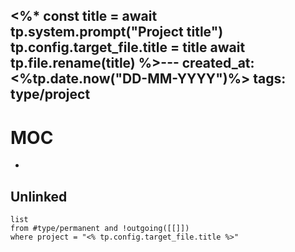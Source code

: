 <%*
const title = await tp.system.prompt("Project title")
tp.config.target_file.title = title
await tp.file.rename(title)
%>---
created_at: <%tp.date.now("DD-MM-YYYY")%>
tags: 
 type/project
---

# MOC
- 

## Unlinked
```dataview
list 
from #type/permanent and !outgoing([[]])
where project = "<% tp.config.target_file.title %>"
```